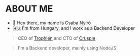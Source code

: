 # ABOUT ME
- 👋 Hey there, my name is Csaba Nyírő
- 🇭🇺 I'm from Hungary, and I work as a Backend Developer

> CEO of [Trophien](https://www.trophien.com) and CTO of [Cruspie](https://www.cruspie.com)

> I'm a Backend developer, mainly using NodeJS


<!---
Csabatom/Csabatom is a ✨ special ✨ repository because its `README.md` (this file) appears on your GitHub profile.
You can click the Preview link to take a look at your changes.
--->
